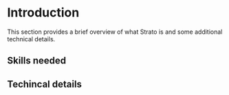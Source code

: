 # Introduction

This section provides a brief overview of what Strato is and some additional technical details.

## Skills needed


## Techincal details